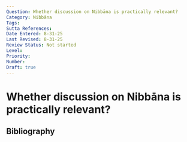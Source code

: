 ```yaml
---
Question: Whether discussion on Nibbāna is practically relevant?
Category: Nibbāna
Tags: 
Sutta References: 
Date Entered: 8-31-25
Last Revised: 8-31-25
Review Status: Not started
Level: 
Priority: 
Number: 
Draft: true
---
```


# Whether discussion on Nibbāna is practically relevant?

## Bibliography

<!-- 

Notes:



 -->